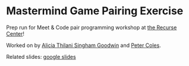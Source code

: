 
Mastermind Game Pairing Exercise
================================

Prep run for Meet & Code pair programming workshop at [the Recurse Center](https://www.recurse.com/)!

Worked on by [Alicia Thilani Singham Goodwin](https://github.com/asinghamgoodwin) and [Peter Coles](https://github.com/mrcoles).

Related slides: [google slides](https://docs.google.com/presentation/d/1HNDl7bdUarsI0WHy9qZnFJ2fWhJw5A302DYxuoiJUFs/edit?usp=sharing)
